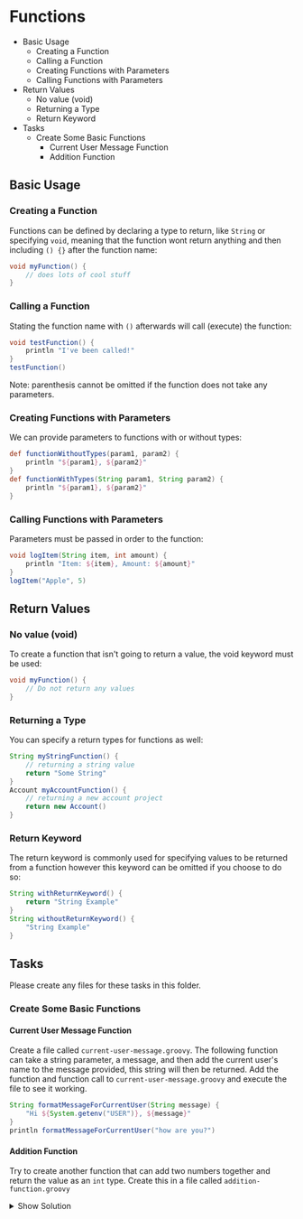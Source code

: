 # Functions
<!--TOC_START-->
- Basic Usage
	- Creating a Function
	- Calling a Function
	- Creating Functions with Parameters
	- Calling Functions with Parameters
- Return Values
	- No value (void)
	- Returning a Type
	- Return Keyword
- Tasks
	- Create Some Basic Functions
		- Current User Message Function
		- Addition Function

<!--TOC_END-->
## Basic Usage
### Creating a Function
Functions can be defined by declaring a type to return, like `String` or specifying `void`, meaning that the function wont return anything and then including `() {}` after the function name:
```groovy
void myFunction() {
    // does lots of cool stuff
}
```
### Calling a Function
Stating the function name with `()` afterwards will call (execute) the function:
```groovy
void testFunction() {
    println "I've been called!"
}
testFunction()
```
Note: parenthesis cannot be omitted if the function does not take any parameters.
### Creating Functions with Parameters
We can provide parameters to functions with or without types:
```groovy
def functionWithoutTypes(param1, param2) {
    println "${param1}, ${param2}"
}
def functionWithTypes(String param1, String param2) {
    println "${param1}, ${param2}"
}
```
### Calling Functions with Parameters
Parameters must be passed in order to the function:
```groovy
void logItem(String item, int amount) {
    println "Item: ${item}, Amount: ${amount}"
}
logItem("Apple", 5)
```
## Return Values
### No value (void)
To create a function that isn't going to return a value, the void keyword must be used:
```groovy
void myFunction() {
    // Do not return any values
}
```
### Returning a Type
You can specify a return types for functions as well:
```groovy
String myStringFunction() {
    // returning a string value
    return "Some String"
}
Account myAccountFunction() {
    // returning a new account project
    return new Account()
}
```
### Return Keyword
The return keyword is commonly used for specifying values to be returned from a function however this keyword can be omitted if you choose to do so:
```groovy
String withReturnKeyword() {
    return "String Example"
}
String withoutReturnKeyword() {
    "String Example"
}
```

## Tasks
Please create any files for these tasks in this folder.
### Create Some Basic Functions
#### Current User Message Function
Create a file called `current-user-message.groovy`.
The following function can take a string parameter, a message, and then add the current user's name to the message provided, this string will then be returned.
Add the function and function call to `current-user-message.groovy` and execute the file to see it working.
```groovy
String formatMessageForCurrentUser(String message) {
    "Hi ${System.getenv("USER")}, ${message}"
}
println formatMessageForCurrentUser("how are you?")
```
#### Addition Function
Try to create another function that can add two numbers together and return the value as an `int` type.
Create this in a file called `addition-function.groovy`
<details>
<summary>Show Solution</summary>

```groovy
int sumOf(int firstNumber, int secondNumber) {
    firstNumber + secondNumber
}
println sumOf(1, 2)
```

</details>



